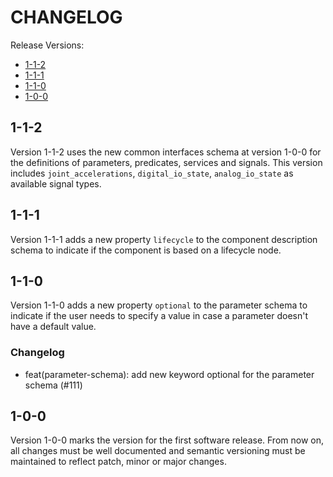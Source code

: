 # CHANGELOG

Release Versions:

- [1-1-2](#1-1-2)
- [1-1-1](#1-1-1)
- [1-1-0](#1-1-0)
- [1-0-0](#1-0-0)

## 1-1-2

Version 1-1-2 uses the new common interfaces schema at version 1-0-0 for the definitions of parameters, predicates,
services and signals. This version includes `joint_accelerations`, `digital_io_state`, `analog_io_state` as available
signal types.

## 1-1-1

Version 1-1-1 adds a new property `lifecycle` to the component description schema to indicate if the component is based
on a lifecycle node.

## 1-1-0

Version 1-1-0 adds a new property `optional` to the parameter schema to indicate if the user needs to specify a value in
case a parameter doesn't have a default value.

### Changelog

- feat(parameter-schema): add new keyword optional for the parameter schema (#111)

## 1-0-0

Version 1-0-0 marks the version for the first software release. From now on, all changes must be well documented and
semantic versioning must be maintained to reflect patch, minor or major changes.
